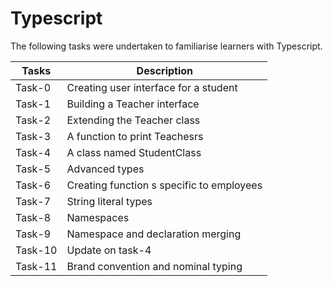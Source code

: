 # Typescript

The following tasks were undertaken to familiarise learners with Typescript.

| Tasks | Description |
| ----- | ----------- |
| Task-0 | Creating user interface for a student |
| Task-1 | Building a Teacher interface |
| Task-2 | Extending the Teacher class |
| Task-3 | A function to print Teachesrs |
| Task-4 | A class named StudentClass |
| Task-5 | Advanced types |
| Task-6 | Creating function s specific to employees |
| Task-7 | String literal types |
| Task-8 | Namespaces |
| Task-9 | Namespace and declaration merging |
| Task-10 | Update on task-4 |
| Task-11 | Brand convention and nominal typing |
